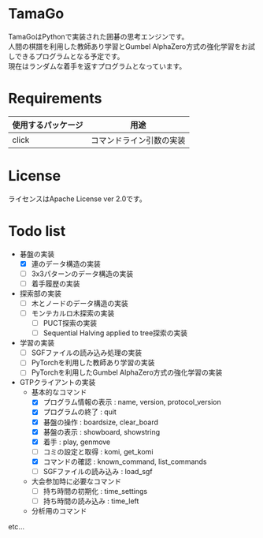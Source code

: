 # TamaGo
TamaGoはPythonで実装された囲碁の思考エンジンです。  
人間の棋譜を利用した教師あり学習とGumbel AlphaZero方式の強化学習をお試しできるプログラムとなる予定です。  
現在はランダムな着手を返すプログラムとなっています。

# Requirements
|使用するパッケージ|用途|
|---|---|
|click|コマンドライン引数の実装|

# License
ライセンスはApache License ver 2.0です。

# Todo list
- 碁盤の実装
  - [x] 連のデータ構造の実装
  - [ ] 3x3パターンのデータ構造の実装
  - [ ] 着手履歴の実装
- 探索部の実装
  - [ ] 木とノードのデータ構造の実装
  - [ ] モンテカルロ木探索の実装
    - [ ] PUCT探索の実装
    - [ ] Sequential Halving applied to tree探索の実装
- 学習の実装
  - [ ] SGFファイルの読み込み処理の実装
  - [ ] PyTorchを利用した教師あり学習の実装
  - [ ] PyTorchを利用したGumbel AlphaZero方式の強化学習の実装
- GTPクライアントの実装
  - 基本的なコマンド
    - [x] プログラム情報の表示 : name, version, protocol_version
    - [x] プログラムの終了 : quit
    - [x] 碁盤の操作 : boardsize, clear_board
    - [x] 碁盤の表示 : showboard, showstring
    - [x] 着手 : play, genmove
    - [ ] コミの設定と取得 : komi, get_komi
    - [x] コマンドの確認 : known_command, list_commands
    - [ ] SGFファイルの読み込み : load_sgf
  - 大会参加時に必要なコマンド
    - [ ] 持ち時間の初期化 : time_settings
    - [ ] 持ち時間の読み込み : time_left
  - 分析用のコマンド

etc...
